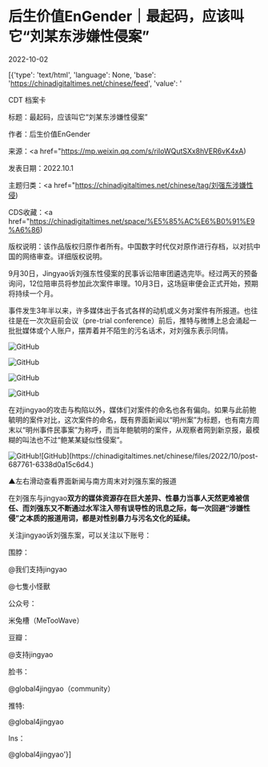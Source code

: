 # 后生价值EnGender｜最起码，应该叫它“刘某东涉嫌性侵案”

2022-10-02

[{'type': 'text/html', 'language': None, 'base': 'https://chinadigitaltimes.net/chinese/feed', 'value': '

CDT 档案卡

标题：最起码，应该叫它“刘某东涉嫌性侵案”

作者：后生价值EnGender

来源：<a href="https://mp.weixin.qq.com/s/riloWQutSXx8hVER6vK4xA)

发表日期：2022.10.1

主题归类：<a href="https://chinadigitaltimes.net/chinese/tag/刘强东涉嫌性侵)

CDS收藏：<a href="https://chinadigitaltimes.net/space/%E5%85%AC%E6%B0%91%E9%A6%86)

版权说明：该作品版权归原作者所有。中国数字时代仅对原作进行存档，以对抗中国的网络审查。详细版权说明。





9月30日，Jingyao诉刘强东性侵案的民事诉讼陪审团遴选完毕。经过两天的预备询问，12位陪审员将参加此次案件审理。10月3日，这场庭审便会正式开始，预期将持续一个月。

事件发生3年半以来，许多媒体出于各式各样的动机或义务对案件有所报道。也往往是在一次次庭前会议（pre-trial conference）前后，推特与微博上总会涌起一批批媒体或个人账户，摆弄着并不陌生的污名话术，对刘强东表示同情。

![GitHub](https://chinadigitaltimes.net/chinese/files/2022/10/post-687761-6338d0a11fc4a.)

![GitHub](https://chinadigitaltimes.net/chinese/files/2022/10/post-687761-6338d0a12d8d4.)

![GitHub](https://chinadigitaltimes.net/chinese/files/2022/10/post-687761-6338d0a13d0c3.)

![GitHub](https://chinadigitaltimes.net/chinese/files/2022/10/post-687761-6338d0a14b3d3.)

在对jingyao的攻击与构陷以外，媒体们对案件的命名也各有偏向。如果与此前鲍毓明的案件对比，这次案件的命名，既有界面新闻以“明州案”为标题，也有南方周末以“明州事件民事案”为称呼，而当年鲍毓明的案件，从观察者网到新京报，最模糊的叫法也不过“鲍某某疑似性侵案”。

![GitHub](https://chinadigitaltimes.net/chinese/files/2022/10/post-687761-6338d0a153eb0.)![GitHub](https://chinadigitaltimes.net/chinese/files/2022/10/post-687761-6338d0a15c6d4.)

▲左右滑动查看界面新闻与南方周末对刘强东案的报道

在刘强东与jingyao**双方的媒体资源存在巨大差异、性暴力当事人天然更难被信任、而刘强东又不断通过水军注入带有误导性的讯息之际，每一次回避“涉嫌性侵”之本质的报道用词，都是对性别暴力与污名文化的延续。**

关注jingyao诉刘强东案，可以关注以下账号：

围脖：

@我们支持jingyao

@七隻小怪獸

公众号：

米兔槽（MeTooWave）

豆瓣：

@支持jingyao

脸书：

@global4jingyao（community）

推特:

@global4jingyao

Ins：

@global4jingyao'}]